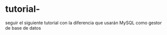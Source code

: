 # tutorial-

seguir el siguiente tutorial con la diferencia que usarán MySQL como gestor de base de datos
